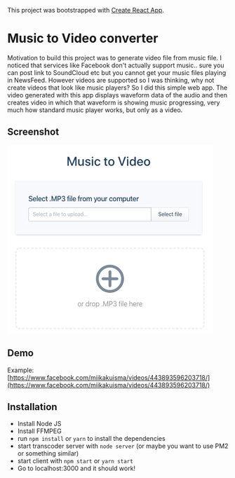 This project was bootstrapped with [Create React App](https://github.com/facebook/create-react-app).

# Music to Video converter

Motivation to build this project was to generate video file from music file. I noticed that services like Facebook don't actually support music.. sure you can post link to SoundCloud etc but you cannot get your music files playing in NewsFeed. However videos are supported so I was thinking, why not create videos that look like music players? So I did this simple web app. The video generated with this app displays waveform data of the audio and then creates video in which that waveform is showing music progressing, very much how standard music player works, but only as a video.

## Screenshot

![alt text](https://github.com/miikakuisma/musictovideo/blob/master/screenshot.png?raw=true "Screenshot")


## Demo

Example: [https://www.facebook.com/miikakuisma/videos/443893596203718/](https://www.facebook.com/miikakuisma/videos/443893596203718/)

## Installation

- Install Node JS
- Install FFMPEG
- run `npm install` or `yarn` to install the dependencies
- start transcoder server with `node server` (or maybe you want to use PM2 or something similar)
- start client with `npm start` or `yarn start`
- Go to localhost:3000 and it should work!

